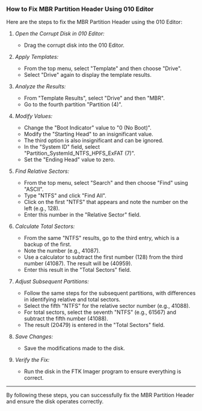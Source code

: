 ### How to Fix MBR Partition Header Using 010 Editor

Here are the steps to fix the MBR Partition Header using the 010 Editor:

1. *Open the Corrupt Disk in 010 Editor:*
   - Drag the corrupt disk into the 010 Editor.

2. *Apply Templates:*
   - From the top menu, select "Template" and then choose "Drive".
   - Select "Drive" again to display the template results.

3. *Analyze the Results:*
   - From "Template Results", select "Drive" and then "MBR".
   - Go to the fourth partition "Partition (4)".

4. *Modify Values:*
   - Change the "Boot Indicator" value to "0 (No Boot)".
   - Modify the "Starting Head" to an insignificant value.
   - The third option is also insignificant and can be ignored.
   - In the "System ID" field, select "Partition_SystemId_NTFS_HPFS_ExFAT (7)".
   - Set the "Ending Head" value to zero.

5. *Find Relative Sectors:*
   - From the top menu, select "Search" and then choose "Find" using "ASCII".
   - Type "NTFS" and click "Find All".
   - Click on the first "NTFS" that appears and note the number on the left (e.g., 128).
   - Enter this number in the "Relative Sector" field.

6. *Calculate Total Sectors:*
   - From the same "NTFS" results, go to the third entry, which is a backup of the first.
   - Note the number (e.g., 41087).
   - Use a calculator to subtract the first number (128) from the third number (41087). The result will be (40959).
   - Enter this result in the "Total Sectors" field.

7. *Adjust Subsequent Partitions:*
   - Follow the same steps for the subsequent partitions, with differences in identifying relative and total sectors.
   - Select the fifth "NTFS" for the relative sector number (e.g., 41088).
   - For total sectors, select the seventh "NTFS" (e.g., 61567) and subtract the fifth number (41088).
   - The result (20479) is entered in the "Total Sectors" field.

8. *Save Changes:*
   - Save the modifications made to the disk.

9. *Verify the Fix:*
   - Run the disk in the FTK Imager program to ensure everything is correct.

---

By following these steps, you can successfully fix the MBR Partition Header and ensure the disk operates correctly.
